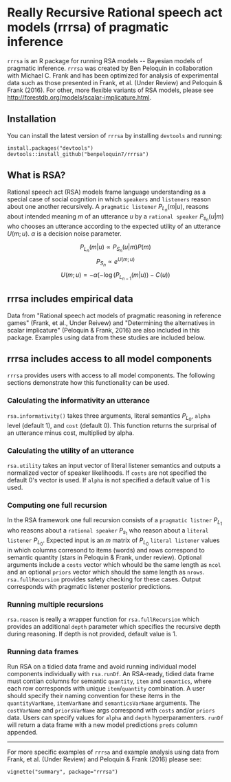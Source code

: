 # Really Recursive Rational speech act models (rrrsa) of pragmatic inference

`rrrsa` is an R package for running RSA models -- Bayesian models of pragmatic inference. `rrrsa` was created by Ben Peloquin in collaboration with Michael C. Frank and has been optimized for analysis of experimental data such as those presented in Frank, et al. (Under Review) and Peloquin & Frank (2016). For other, more flexible variants of RSA models, please see http://forestdb.org/models/scalar-implicature.html.

## Installation

You can install the latest version of `rrrsa` by installing `devtools` and running:
```{r install_demo, eval=FALSE}
install.packages("devtools")
devtools::install_github("benpeloquin7/rrrsa")
```

## What is RSA?
Rational speech act (RSA) models frame language understanding as a special case of social cognition in which `speakers` and `listeners` reason about one another recursively. A `pragmatic listener` $P_{L_n}(m|u)$, reasons about intended meaning $m$ of an utterance $u$ by a `rational speaker` $P_{s_n}(u|m)$ who chooses an utterance according to the expected utility of an utterance $U(m;u)$. $\alpha$ is a decision noise parameter.

$$P_{L_n}(m|u) \propto P_{S_n}(u|m)P(m)$$
$$P_{S_n} \propto e^{U(m;u)}$$
$$U(m;u) = -\alpha(-\log(P_{L_{n-1}}(m|u)) - C(u))$$

## rrrsa includes empirical data
Data from "Rational speech act models of pragmatic reasoning in reference games" (Frank, et al., Under Reivew) and "Determining the alternatives in scalar implicature" (Peloquin & Frank, 2016) are also included in this package. Examples using data from these studies are included below.

## rrrsa includes access to all model components

`rrrsa` provides users with access to all model components. The following sections demonstrate how this functionality can be used.

### Calculating the informativity an utterance

`rsa.informativity()` takes three arguments, literal semantics $P_{L_0}$, `alpha` level (default 1), and `cost` (default 0). This function returns the surprisal of an utterance minus cost, multiplied by alpha.

### Calculating the utility of an utterance

`rsa.utility` takes an input vector of literal listener semantics and outputs a normalized vector of speaker likelihoods. If `costs` are not specified the default 0's vector is used. If `alpha` is not specified a default value of $1$ is used.

### Computing one full recursion

In the RSA framework one full recursion consists of a `pragmatic listner` $P_{L_1}$ who reasons about a `rational speaker` $P_{s_1}$ who reason about a `literal listener` $P_{L_0}$. Expected input is an $m$ matrix of  $P_{L_0}$ `literal listener` values in which columns corresond to items (words) and rows correspond to semantic quantity (stars in Peloquin & Frank, under review). Optional arguments include a `costs` vector which whould be the same length as `ncol` and an optional `priors` vector which should the same length as `nrows`. `rsa.fullRecursion` provides safety checking for these cases. Output corresponds with pragmatic listener posterior predictions.

### Running multiple recursions

`rsa.reason` is really a wrapper function for `rsa.fullRecursion` which provides an additional `depth` parameter which specifies the recursive depth during reasoning. If depth is not provided, default value is $1$.

### Running data frames
 
Run RSA on a tidied data frame and avoid running individual model components individually with `rsa.runDf`. An RSA-ready, tidied data frame must contian columns for semantic `quantity`, `item` and `semantics`, where each row corresponds with unique `item`/`quantity` combination. A user should specify their naming convention for these items in the `quantityVarName`, `itemVarName` and `semanticsVarName` arguments. The `costVarName` and `priorsVarName` args correspond with `costs` and/or `priors` data. Users can specify values for `alpha` and `depth` hyperparamenters. `runDf` will return a data frame with a new model predictions `preds` column appended.

----

For more specific examples of `rrrsa` and example analysis using data from Frank, et al. (Under Review) and Peloquin & Frank (2016) please see:
```{r run_vignette, eval=FALSE}
vignette("summary", package="rrrsa")
```

